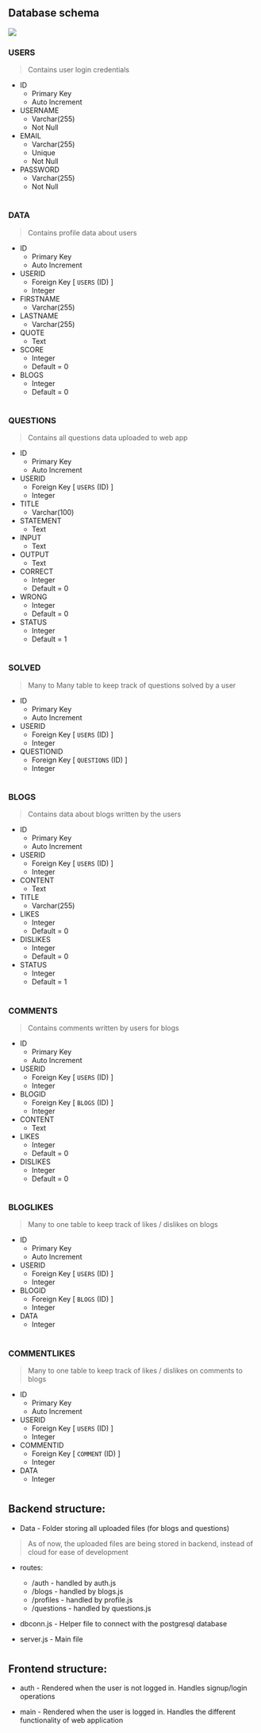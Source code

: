 
## Database schema

<img src = "./schema.png"/>


### USERS
> Contains user login credentials
* ID
    - Primary Key
    - Auto Increment
* USERNAME
    - Varchar(255)
    - Not Null
* EMAIL
    - Varchar(255)
    - Unique
    - Not Null
* PASSWORD
    - Varchar(255)
    - Not Null

#

### DATA
> Contains profile data about users
* ID
    - Primary Key
    - Auto Increment
* USERID
    - Foreign Key [   `USERS` (ID)   ] 
    - Integer
* FIRSTNAME
    - Varchar(255)
* LASTNAME
    - Varchar(255)
* QUOTE 
    - Text
* SCORE
    - Integer
    - Default = 0
* BLOGS
    - Integer
    - Default = 0

#

### QUESTIONS
> Contains all questions data uploaded to web app    
* ID
    - Primary Key
    - Auto Increment
* USERID
    - Foreign Key [   `USERS` (ID)   ] 
    - Integer
* TITLE
    - Varchar(100) 
* STATEMENT  
    - Text
* INPUT
    - Text
* OUTPUT 
    - Text
* CORRECT
    - Integer
    - Default = 0
* WRONG
    - Integer
    - Default = 0
* STATUS
    - Integer
    - Default = 1
    
#

### SOLVED
> Many to Many table to keep track of questions solved by a user
* ID
    - Primary Key
    - Auto Increment
* USERID
    - Foreign Key [   `USERS` (ID)   ] 
    - Integer
* QUESTIONID
    - Foreign Key [   `QUESTIONS` (ID)   ] 
    - Integer
    
#

### BLOGS
> Contains data about blogs written by the users
* ID
    - Primary Key
    - Auto Increment
* USERID
    - Foreign Key [   `USERS` (ID)   ] 
    - Integer
* CONTENT
    - Text
* TITLE
    - Varchar(255)
* LIKES
    - Integer
    - Default = 0    
* DISLIKES
    - Integer
    - Default = 0
* STATUS
    - Integer
    - Default = 1
    
#

### COMMENTS
> Contains comments written by users for blogs
* ID
    - Primary Key
    - Auto Increment
* USERID
    - Foreign Key [   `USERS` (ID)   ] 
    - Integer
* BLOGID
    - Foreign Key [   `BLOGS` (ID)   ] 
    - Integer
* CONTENT
    - Text
* LIKES
    - Integer
    - Default = 0    
* DISLIKES
    - Integer
    - Default = 0
    
#

### BLOGLIKES
> Many to one table to keep track of likes / dislikes on blogs
* ID
    - Primary Key
    - Auto Increment
* USERID
    - Foreign Key [   `USERS` (ID)   ] 
    - Integer
* BLOGID
    - Foreign Key [   `BLOGS` (ID)   ] 
    - Integer
* DATA
    - Integer
    
#

### COMMENTLIKES
> Many to one table to keep track of likes / dislikes on comments to blogs

* ID
    - Primary Key
    - Auto Increment
* USERID
    - Foreign Key [   `USERS` (ID)   ] 
    - Integer
* COMMENTID
    - Foreign Key [   `COMMENT` (ID)   ] 
    - Integer
* DATA
    - Integer    
    
#

#

## Backend structure:

* Data - Folder storing all uploaded files (for blogs and questions)
> As of now, the uploaded files are being stored in backend, instead of cloud for ease of development

* routes:
    - /auth - handled by auth.js
    - /blogs - handled by blogs.js
    - /profiles - handled by profile.js
    - /questions - handled by questions.js 

* dbconn.js - Helper file to connect with the postgresql database

* server.js - Main file

#
#

## Frontend structure:

* auth  - Rendered when the user is not logged in. Handles signup/login operations

* main  - Rendered when the user is logged in. Handles the different functionality of web application
   

